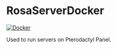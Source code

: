 # RosaServerDocker

[![Docker](https://github.com/jpxs-intl/RosaServerDocker/actions/workflows/docker-publish.yml/badge.svg)](https://github.com/jpxs-intl/RosaServerDocker/actions/workflows/docker-publish.yml)
 
Used to run servers on Pterodactyl Panel.
